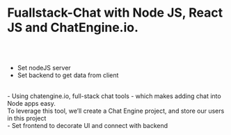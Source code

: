 # Fuallstack-Chat with Node JS, React JS and ChatEngine.io.
<br><br>
- Set nodeJS server
  <br>
- Set backend to get data from client
<br>
- Using chatengine.io, full-stack chat tools - which makes adding chat into Node apps easy.
<br>
To leverage this tool, we’ll create a Chat Engine project, and store our users in this project
<br>
- Set frontend to decorate UI and connect with backend
